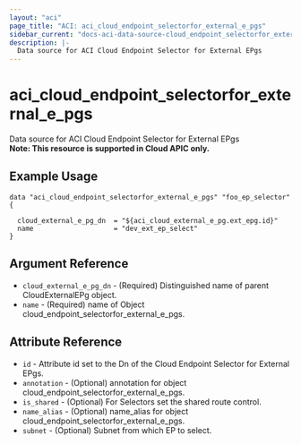 ```yaml
---
layout: "aci"
page_title: "ACI: aci_cloud_endpoint_selectorfor_external_e_pgs"
sidebar_current: "docs-aci-data-source-cloud_endpoint_selectorfor_external_e_pgs"
description: |-
  Data source for ACI Cloud Endpoint Selector for External EPgs
---
```


# aci_cloud_endpoint_selectorfor_external_e_pgs #
Data source for ACI Cloud Endpoint Selector for External EPgs  
<b>Note: This resource is supported in Cloud APIC only.</b>
## Example Usage ##

```hcl
data "aci_cloud_endpoint_selectorfor_external_e_pgs" "foo_ep_selector" {

  cloud_external_e_pg_dn  = "${aci_cloud_external_e_pg.ext_epg.id}"
  name                    = "dev_ext_ep_select"
}
```
## Argument Reference ##
* `cloud_external_e_pg_dn` - (Required) Distinguished name of parent CloudExternalEPg object.
* `name` - (Required) name of Object cloud_endpoint_selectorfor_external_e_pgs.



## Attribute Reference

* `id` - Attribute id set to the Dn of the Cloud Endpoint Selector for External EPgs.
* `annotation` - (Optional) annotation for object cloud_endpoint_selectorfor_external_e_pgs.
* `is_shared` - (Optional) For Selectors set the shared route control.
* `name_alias` - (Optional) name_alias for object cloud_endpoint_selectorfor_external_e_pgs.
* `subnet` - (Optional) Subnet from which EP to select.